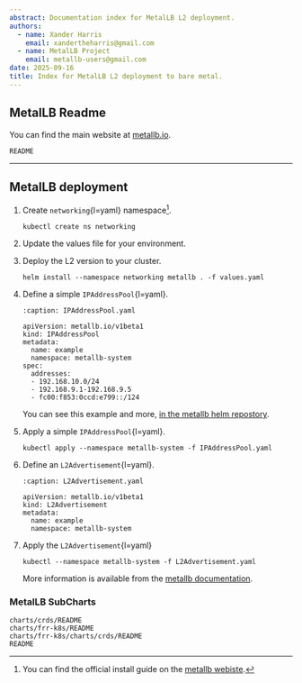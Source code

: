 ```yaml
---
abstract: Documentation index for MetalLB L2 deployment.
authors:
  - name: Xander Harris
    email: xandertheharris@gmail.com
  - name: MetalLB Project
    email: metallb-users@gmail.com
date: 2025-09-16
title: Index for MetalLB L2 deployment to bare metal.
---
```



## MetalLB Readme

You can find the main website at [metallb.io](https://metallb.io/).


```{toctree}
README
```

---

## MetalLB deployment

1. Create `networking`{l=yaml} namespace[^metallb-install].

   ```{code-block} shell
   kubectl create ns networking
   ```

2. Update the values file for your environment.

3. Deploy the L2 version to your cluster.

   ```{code-block} shell
   helm install --namespace networking metallb . -f values.yaml
   ```

4. Define a simple `IPAddressPool`{l=yaml}.

   ```{code-block} yaml
   :caption: IPAddressPool.yaml

   apiVersion: metallb.io/v1beta1
   kind: IPAddressPool
   metadata:
     name: example
     namespace: metallb-system
   spec:
     addresses:
     - 192.168.10.0/24
     - 192.168.9.1-192.168.9.5
     - fc00:f853:0ccd:e799::/124
   ```

   You can see this example and more,
   [in the metallb helm repostory](https://github.com/metallb/metallb/blob/v0.15.2/configsamples/ipaddresspool_simple.yaml).

5. Apply a simple `IPAddressPool`{l=yaml}.

   ```{code-block} shell
   kubectl apply --namespace metallb-system -f IPAddressPool.yaml
   ```

6. Define an `L2Advertisement`{l=yaml}.

   ```{code-block} yaml
   :caption: L2Advertisement.yaml

   apiVersion: metallb.io/v1beta1
   kind: L2Advertisement
   metadata:
     name: example
     namespace: metallb-system
   ```

7. Apply the `L2Advertisement`{l=yaml}

   ```{code-block} shell
   kubectl --namespace metallb-system -f L2Advertisement.yaml
   ```

   More information is available from the
   [metallb documentation](https://metallb.universe.tf/configuration/#layer-2-configuration).

### MetalLB SubCharts

```{toctree}
charts/crds/README
charts/frr-k8s/README
charts/frr-k8s/charts/crds/README
README
```

[^metallb-install]: You can find the official install guide on the
    [metallb webiste](https://metallb.io/installation/).

